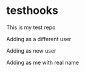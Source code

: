 testhooks
=========

This is my test repo

Adding as a different user

Adding as new user

Adding as me with real name
